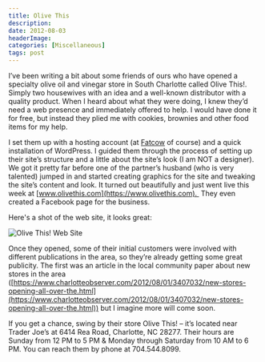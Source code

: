 ```yaml
---
title: Olive This
description: 
date: 2012-08-03
headerImage: 
categories: [Miscellaneous]
tags: post
---
```


I’ve been writing a bit about some friends of ours who have opened a specialty olive oil and vinegar store in South Charlotte called Olive This!. Simply two housewives with an idea and a well-known distributor with a quality product. When I heard about what they were doing, I knew they’d need a web presence and immediately offered to help. I would have done it for free, but instead they plied me with cookies, brownies and other food items for my help.

I set them up with a hosting account (at [Fatcow](https://www.fatcow.com/join/index.bml?AffID=607551) of course) and a quick installation of WordPress. I guided them through the process of setting up their site’s structure and a little about the site’s look (I am NOT a designer). We got it pretty far before one of the partner’s husband (who is very talented) jumped in and started creating graphics for the site and tweaking the site’s content and look. It turned out beautifully and just went live this week at [www.olivethis.com](https://www.olivethis.com).  They even created a Facebook page for the business.

Here's a shot of the web site, it looks great:

![](/images/stories/2012/olivethis_site_snap.png "Olive This! Web Site")

Once they opened, some of their initial customers were involved with different publications in the area, so they’re already getting some great publicity. The first was an article in the local community paper about new stores in the area ([https://www.charlotteobserver.com/2012/08/01/3407032/new-stores-opening-all-over-the.html](https://www.charlotteobserver.com/2012/08/01/3407032/new-stores-opening-all-over-the.html)) but I imagine more will come soon.

If you get a chance, swing by their store Olive This! – it’s located near Trader Joe’s at 6414 Rea Road, Charlotte, NC 28277. Their hours are Sunday from 12 PM to 5 PM & Monday through Saturday from 10 AM to 6 PM. You can reach them by phone at 704.544.8099.